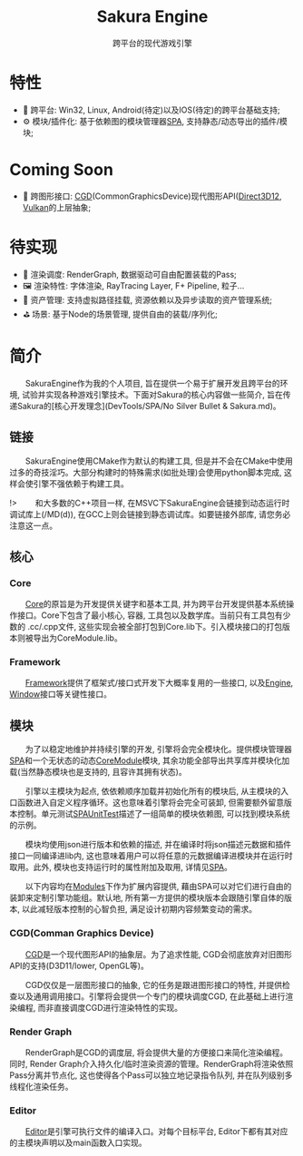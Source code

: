 <!--
 * @This File is Part of Sakura by SaeruHikari: 
 * @Description: Copyright SaeruHikari
 * @Version: 0.1.0
 * @Autor: SaeruHikari
 * @Date: 2020-03-01 20:09:10
 * @LastEditors: Please set LastEditors
 * @LastEditTime: 2020-03-13 14:40:22
 -->
<h1 align="center">Sakura Engine</h1>
<div align="center">
跨平台的现代游戏引擎
</div>

# 特性
- 🌉 跨平台: Win32, Linux, Android(待定)以及IOS(待定)的跨平台基础支持;
- ⚙️ 模块/插件化: 基于依赖图的模块管理器[SPA](DevTools/SPA/SakuraPackageAdminister.md), 支持静态/动态导出的插件/模块;

# Coming Soon
- 🧰 跨图形接口: [CGD](Modules/CGD/CGD.md)(CommonGraphicsDevice)现代图形API([Direct3D12](StaticBuilds/CGD/CGD_Direct3D12.md), [Vulkan](StaticBuilds/CGD/CGD_Vulkan.md)的上层抽象;

# 待实现
- 🎨 渲染调度: RenderGraph, 数据驱动可自由配置装载的Pass;
- 🖼️ 渲染特性: 字体渲染, RayTracing Layer, F+ Pipeline, 粒子...
- 📂 资产管理: 支持虚拟路径挂载, 资源依赖以及异步读取的资产管理系统;
- ⛳ 场景: 基于Node的场景管理, 提供自由的装载/序列化;


# 简介
&emsp;&emsp;SakuraEngine作为我的个人项目, 旨在提供一个易于扩展开发且跨平台的环境, 试验并实现各种游戏引擎技术。下面对Sakura的核心内容做一些简介, 旨在传递Sakura的[核心开发理念](DevTools/SPA/No Silver Bullet & Sakura.md)。

## 链接
&emsp;&emsp;SakuraEngine使用CMake作为默认的构建工具, 但是并不会在CMake中使用过多的奇技淫巧。大部分构建时的特殊需求(如批处理)会使用python脚本完成, 这样会使引擎不强依赖于构建工具。

!> &emsp;&emsp;和大多数的C++项目一样, 在MSVC下SakuraEngine会链接到动态运行时调试库上(/MD(d)), 在GCC上则会链接到静态调试库。如要链接外部库, 请您务必注意这一点。

## 核心
### Core
&emsp;&emsp;[Core](StaticBuilds/Core/Core.md)的原旨是为开发提供关键字和基本工具, 并为跨平台开发提供基本系统操作接口。Core下包含了最小核心, 容器, 工具包以及数学库。当前只有工具包有少数的 .cc/.cpp文件, 这些实现会被全部打包到Core.lib下。引入模块接口的打包版本则被导出为CoreModule.lib。

### Framework
&emsp;&emsp;[Framework](https://github.com/SaeruHikari/SakuraEngine/tree/master/SakuraEngine/Framework)提供了框架式/接口式开发下大概率复用的一些接口, 以及[Engine](https://github.com/SaeruHikari/SakuraEngine/blob/master/SakuraEngine/Framework/Application/SEngine.h), [Window](https://github.com/SaeruHikari/SakuraEngine/blob/master/SakuraEngine/Framework/Application/SWindow.h)接口等关键性接口。

## 模块
&emsp;&emsp;为了以稳定地维护并持续引擎的开发, 引擎将会完全模块化。提供模块管理器[SPA](DevTools/SPA/SakuraPackageAdminister.md)和一个无状态的动态[CoreModule](SakuraEngine/Core)模块, 其余功能全部导出共享库并模块化加载(当然静态模块也是支持的, 且容许其拥有状态)。

&emsp;&emsp;引擎以主模块为起点, 依依赖顺序加载并初始化所有的模块后, 从主模块的入口函数进入自定义程序循环。这也意味着引擎将会完全可装卸, 但需要额外留意版本控制。单元测试[SPAUnitTest](https://github.com/SaeruHikari/SakuraEngine/tree/master/SPAUnitTest)描述了一组简单的模块依赖图, 可以找到模块系统的示例。

&emsp;&emsp;模块均使用json进行版本和依赖的描述, 并在编译时将json描述元数据和插件接口一同编译进lib内, 这也意味着用户可以将任意的元数据编译进模块并在运行时取用。此外, 模块也支持运行时的属性附加及取用, 详情见[SPA](DevTools/SPA/SakuraPackageAdminister.md)。

&emsp;&emsp;以下内容均在[Modules](/Modules)下作为扩展内容提供, 藉由SPA可以对它们进行自由的装卸来定制引擎功能组。默认地, 所有第一方提供的模块版本会跟随引擎自体的版本, 以此减轻版本控制的心智负担, 满足设计初期内容频繁变动的需求。

### CGD(Comman Graphics Device)
&emsp;&emsp;[CGD](Modules/CGD/CGD.md)是一个现代图形API的抽象层。为了追求性能, CGD会彻底放弃对旧图形API的支持(D3D11/lower, OpenGL等)。

&emsp;&emsp;CGD仅仅是一层图形接口的抽象, 它的任务是跟进图形接口的特性, 并提供检查以及通用调用接口。引擎将会提供一个专门的模块调度CGD, 在此基础上进行渲染编程, 而非直接调度CGD进行渲染特性的实现。

### Render Graph
&emsp;&emsp;RenderGraph是CGD的调度层, 将会提供大量的方便接口来简化渲染编程。同时, Render Graph介入持久化/临时渲染资源的管理。RenderGraph将渲染依照Pass分离并节点化, 这也使得各个Pass可以独立地记录指令队列, 并在队列级别多线程化渲染任务。

### Editor
&emsp;&emsp;[Editor](Modules/Editor/Editor.md)是引擎可执行文件的编译入口。对每个目标平台, Editor下都有其对应的主模块声明以及main函数入口实现。

